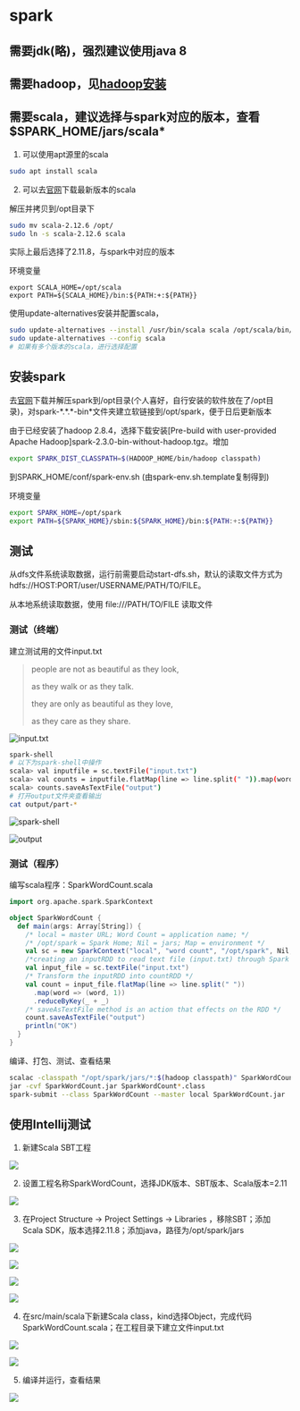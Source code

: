 # spark

## 需要jdk(略)，强烈建议使用java 8

## 需要hadoop，见[hadoop安装](hadoop.md)

## 需要scala，建议选择与spark对应的版本，查看$SPARK_HOME/jars/scala*

1. 可以使用apt源里的scala

```bash
sudo apt install scala
```

2. 可以去[官网](https://www.scala-lang.org/download/)下载最新版本的scala

解压并拷贝到/opt目录下

```bash
sudo mv scala-2.12.6 /opt/
sudo ln -s scala-2.12.6 scala
```

实际上最后选择了2.11.8，与spark中对应的版本

环境变量
```
export SCALA_HOME=/opt/scala
export PATH=${SCALA_HOME}/bin:${PATH:+:${PATH}}
```

使用update-alternatives安装并配置scala，

```bash
sudo update-alternatives --install /usr/bin/scala scala /opt/scala/bin/scala 100
sudo update-alternatives --config scala
# 如果有多个版本的scala，进行选择配置
```

## 安装spark

去[官网](https://spark.apache.org/downloads.html)下载并解压spark到/opt目录(个人喜好，自行安装的软件放在了/opt目录)，对spark-\*.\*.\*-bin\*文件夹建立软链接到/opt/spark，便于日后更新版本

由于已经安装了hadoop 2.8.4，选择下载安装\[Pre-build with user-provided Apache Hadoop\]spark-2.3.0-bin-without-hadoop.tgz。增加
```bash
export SPARK_DIST_CLASSPATH=$(HADOOP_HOME/bin/hadoop classpath)
```
到SPARK_HOME/conf/spark-env.sh (由spark-env.sh.template复制得到)



环境变量
```bash
export SPARK_HOME=/opt/spark
export PATH=${SPARK_HOME}/sbin:${SPARK_HOME}/bin:${PATH:+:${PATH}}
```

## 测试

从dfs文件系统读取数据，运行前需要启动start-dfs.sh，默认的读取文件方式为hdfs://HOST:PORT/user/USERNAME/PATH/TO/FILE。

从本地系统读取数据，使用 file:///PATH/TO/FILE 读取文件

### 测试（终端）

建立测试用的文件input.txt

> people are not as beautiful as they look, 
>
> as they walk or as they talk.
>
> they are only as beautiful  as they love, 
>
> as they care as they share.

![input.txt](image/spark/0.png)
```bash
spark-shell
# 以下为spark-shell中操作
scala> val inputfile = sc.textFile("input.txt")
scala> val counts = inputfile.flatMap(line => line.split(" ")).map(word => (word, 1)).reduceByKey(_+_);
scala> counts.saveAsTextFile("output")
# 打开output文件夹查看输出
cat output/part-*
```

![spark-shell](image/spark/1.png)

![output](image/spark/2.png)

### 测试（程序）

编写scala程序：SparkWordCount.scala
```scala
import org.apache.spark.SparkContext

object SparkWordCount {
  def main(args: Array[String]) {
    /* local = master URL; Word Count = application name; */
    /* /opt/spark = Spark Home; Nil = jars; Map = environment */
    val sc = new SparkContext("local", "word count", "/opt/spark", Nil, Map())
    /*creating an inputRDD to read text file (input.txt) through Spark context*/
    val input_file = sc.textFile("input.txt")
    /* Transform the inputRDD into countRDD */
    val count = input_file.flatMap(line => line.split(" "))
      .map(word => (word, 1))
      .reduceByKey(_ + _)
    /* saveAsTextFile method is an action that effects on the RDD */
    count.saveAsTextFile("output")
    println("OK")
  }
}
```

编译、打包、测试、查看结果
```bash
scalac -classpath "/opt/spark/jars/*:$(hadoop classpath)" SparkWordCount.scala
jar -cvf SparkWordCount.jar SparkWordCount*.class
spark-submit --class SparkWordCount --master local SparkWordCount.jar
```

## 使用Intellij测试

1. 新建Scala SBT工程

![](image/spark/3.png)

2. 设置工程名称SparkWordCount，选择JDK版本、SBT版本、Scala版本=2.11

![](image/spark/4.png)

3. 在Project Structure -> Project Settings -> Libraries ，移除SBT；添加Scala SDK，版本选择2.11.8；添加java，路径为/opt/spark/jars

![](image/spark/5.png)

![](image/spark/6.png)

![](image/spark/7.png)

![](image/spark/8.png)

4. 在src/main/scala下新建Scala class，kind选择Object，完成代码SparkWordCount.scala；在工程目录下建立文件input.txt

![](image/spark/9.png)

![](image/spark/10.png)

5. 编译并运行，查看结果

![](image/spark/11.png)

